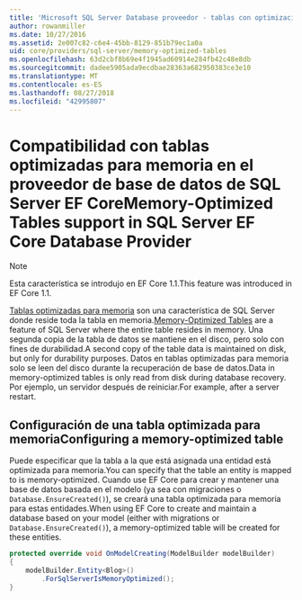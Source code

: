 ```yaml
---
title: 'Microsoft SQL Server Database proveedor - tablas con optimización para memoria: EF Core'
author: rowanmiller
ms.date: 10/27/2016
ms.assetid: 2e007c82-c6e4-45bb-8129-851b79ec1a0a
uid: core/providers/sql-server/memory-optimized-tables
ms.openlocfilehash: 63d2cbf8b69e4f1945ad60914e284fb42c48e8db
ms.sourcegitcommit: dadee5905ada9ecdbae28363a682950383ce3e10
ms.translationtype: MT
ms.contentlocale: es-ES
ms.lasthandoff: 08/27/2018
ms.locfileid: "42995807"
---
```

# <a name="memory-optimized-tables-support-in-sql-server-ef-core-database-provider"></a><span data-ttu-id="468ec-102">Compatibilidad con tablas optimizadas para memoria en el proveedor de base de datos de SQL Server EF Core</span><span class="sxs-lookup"><span data-stu-id="468ec-102">Memory-Optimized Tables support in SQL Server EF Core Database Provider</span></span>

> [!NOTE]  
>
> <span data-ttu-id="468ec-103">Esta característica se introdujo en EF Core 1.1.</span><span class="sxs-lookup"><span data-stu-id="468ec-103">This feature was introduced in EF Core 1.1.</span></span>

<span data-ttu-id="468ec-104">[Tablas optimizadas para memoria](https://docs.microsoft.com/sql/relational-databases/in-memory-oltp/memory-optimized-tables) son una característica de SQL Server donde reside toda la tabla en memoria.</span><span class="sxs-lookup"><span data-stu-id="468ec-104">[Memory-Optimized Tables](https://docs.microsoft.com/sql/relational-databases/in-memory-oltp/memory-optimized-tables) are a feature of SQL Server where the entire table resides in memory.</span></span> <span data-ttu-id="468ec-105">Una segunda copia de la tabla de datos se mantiene en el disco, pero solo con fines de durabilidad.</span><span class="sxs-lookup"><span data-stu-id="468ec-105">A second copy of the table data is maintained on disk, but only for durability purposes.</span></span> <span data-ttu-id="468ec-106">Datos en tablas optimizadas para memoria solo se leen del disco durante la recuperación de base de datos.</span><span class="sxs-lookup"><span data-stu-id="468ec-106">Data in memory-optimized tables is only read from disk during database recovery.</span></span> <span data-ttu-id="468ec-107">Por ejemplo, un servidor después de reiniciar.</span><span class="sxs-lookup"><span data-stu-id="468ec-107">For example, after a server restart.</span></span>

## <a name="configuring-a-memory-optimized-table"></a><span data-ttu-id="468ec-108">Configuración de una tabla optimizada para memoria</span><span class="sxs-lookup"><span data-stu-id="468ec-108">Configuring a memory-optimized table</span></span>

<span data-ttu-id="468ec-109">Puede especificar que la tabla a la que está asignada una entidad está optimizada para memoria.</span><span class="sxs-lookup"><span data-stu-id="468ec-109">You can specify that the table an entity is mapped to is memory-optimized.</span></span> <span data-ttu-id="468ec-110">Cuando use EF Core para crear y mantener una base de datos basada en el modelo (ya sea con migraciones o `Database.EnsureCreated()`), se creará una tabla optimizada para memoria para estas entidades.</span><span class="sxs-lookup"><span data-stu-id="468ec-110">When using EF Core to create and maintain a database based on your model (either with migrations or `Database.EnsureCreated()`), a memory-optimized table will be created for these entities.</span></span>

``` csharp
protected override void OnModelCreating(ModelBuilder modelBuilder)
{
    modelBuilder.Entity<Blog>()
        .ForSqlServerIsMemoryOptimized();
}
```
